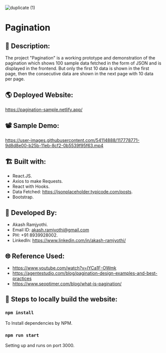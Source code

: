 ![duplicate (1)](https://user-images.githubusercontent.com/54114888/118219770-c7cb8f80-b497-11eb-8341-538520c97572.png)
# Pagination

## 📑 Description:
The project "Pagination" is a working prototype and demonstration of the pagination which shows 100 sample data fetched in the form of JSON and is displayed in the frontend. But only the first 10 data is shown in the first page, then the consecutive data are shown in the next page with 10 data per page.

## 🌎 Deployed Website:
https://pagination-sample.netlify.app/

## 📽 Sample Demo:
https://user-images.githubusercontent.com/54114888/117778771-9d8d8e00-b25b-11eb-8cf2-0b5539f95f63.mp4

## 🏗 Built with:
- React.JS.
- Axios to make Requests.
- React with Hooks.
- Data Fetched: https://jsonplaceholder.typicode.com/posts.
- Bootstrap.

## 👦 Developed By:
- Akash Ramjyothi.
- Email ID: akash.ramjyothi@gmail.com
- PH: +91 8939928002.
- LinkedIn: https://www.linkedin.com/in/akash-ramjyothi/

## 🌐 Reference Used:
- https://www.youtube.com/watch?v=IYCa1F-OWmk
- https://agentestudio.com/blog/pagination-design-examples-and-best-practices
- https://www.seoptimer.com/blog/what-is-pagination/

## 🧪 Steps to locally build the website:

### `npm install`
To Install dependencies by NPM.

### `npm run start`
Setting up and runs on port 3000.
